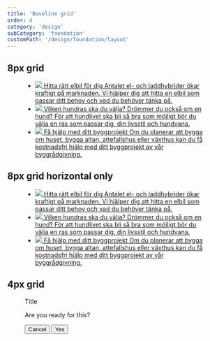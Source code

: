 ```yaml
---
title: 'Baseline grid'
order: 4
category: 'design'
subCategory: 'foundation'
customPath: '/design/foundation/layout'
---
```


## 8px grid

<figure class="sg figure sample grid helper" style="position: relative;">
  <div class="sg example" style="padding: 0;">
  <div class="if block dark">
    <div class="if container">
      <ul class="ids-doc if cards navigational lifestyle baseline-grid overlay">
        <li class="if">
          <a href="/asdsadsa" class="ids-doc if navigational-card lifestyle">
            <span class="if image"><img src="https://v.imgi.no/uymteuljgs-SQUARE/400" class="if"/></span>
            <span class="if title">
              Hitta rätt elbil för dig<span class="if inline-nowrap"
                >&#xfeff;<span class="if icon ui arrow-right"></span
              ></span>
            </span>
            <span class="if text">
              Antalet el- och laddhybrider ökar kraftigt på marknaden. Vi hjälper dig att hitta en elbil som
              passar ditt behov och vad du behöver tänka på.
            </span>
          </a>
        </li>
        <li class="if">
          <a href="/asdsadsa" class="ids-doc if navigational-card lifestyle">
            <span class="if image"><img src="https://v.imgi.no/ar7m7xsm5m-SQUARE/400" class="if"/></span>
            <span class="if title">
              Vilken hundras ska du välja?<span class="if inline-nowrap"
                >&#xfeff;<span class="if icon ui arrow-right"></span
              ></span>
            </span>
            <span class="if text">
              Drömmer du också om en hund? För att hundlivet ska bli så bra som möjligt bör du välja en ras som
              passar dig, din livsstil och hundvana.
            </span>
          </a>
        </li>
        <li class="if">
          <a href="/asdsadsa" class="ids-doc if navigational-card lifestyle">
            <span class="if image"><img src="https://v.imgi.no/spugbejvus-SQUARE/400" class="if"/></span>
            <span class="if title">
              Få hjälp med ditt byggprojekt<span class="if inline-nowrap"
                >&#xfeff;<span class="if icon ui arrow-right"></span
              ></span>
            </span>
            <span class="if text">
              Om du planerar att bygga om huset, bygga altan, attefallshus eller växthus kan du få kostnadsfri
              hjälp med ditt byggprojekt av vår byggrådgivning.
            </span>
          </a>
        </li>
      </ul>
    </div>
  </div>
  </div>
</figure>

## 8px grid horizontal only

<figure class="sg figure sample grid helper" style="position: relative;">
  <div class="sg example" style="padding: 0;">
  <div class="if block dark baseline-grid horizontal overlay">
    <div class="if container">
      <ul class="ids-doc if cards navigational lifestyle">
        <li class="if">
          <a href="/asdsadsa" class="ids-doc if navigational-card lifestyle">
            <span class="if image"><img src="https://v.imgi.no/uymteuljgs-SQUARE/400" class="if"/></span>
            <span class="if title">
              Hitta rätt elbil för dig<span class="if inline-nowrap"
                >&#xfeff;<span class="if icon ui arrow-right"></span
              ></span>
            </span>
            <span class="if text">
              Antalet el- och laddhybrider ökar kraftigt på marknaden. Vi hjälper dig att hitta en elbil som
              passar ditt behov och vad du behöver tänka på.
            </span>
          </a>
        </li>
        <li class="if">
          <a href="/asdsadsa" class="ids-doc if navigational-card lifestyle">
            <span class="if image"><img src="https://v.imgi.no/ar7m7xsm5m-SQUARE/400" class="if"/></span>
            <span class="if title">
              Vilken hundras ska du välja?<span class="if inline-nowrap"
                >&#xfeff;<span class="if icon ui arrow-right"></span
              ></span>
            </span>
            <span class="if text">
              Drömmer du också om en hund? För att hundlivet ska bli så bra som möjligt bör du välja en ras som
              passar dig, din livsstil och hundvana.
            </span>
          </a>
        </li>
        <li class="if">
          <a href="/asdsadsa" class="ids-doc if navigational-card lifestyle">
            <span class="if image"><img src="https://v.imgi.no/spugbejvus-SQUARE/400" class="if"/></span>
            <span class="if title">
              Få hjälp med ditt byggprojekt<span class="if inline-nowrap"
                >&#xfeff;<span class="if icon ui arrow-right"></span
              ></span>
            </span>
            <span class="if text">
              Om du planerar att bygga om huset, bygga altan, attefallshus eller växthus kan du få kostnadsfri
              hjälp med ditt byggprojekt av vår byggrådgivning.
            </span>
          </a>
        </li>
      </ul>
    </div>
  </div>
  </div>
</figure>

<div class="if u-hidden-down--md">

## 4px grid

<div class="if types">
<figure style="position:relative;height:20rem; padding: 0;" class="if type column">
  <div class="if example" style="height: 100%;">
    <div aria-modal="true" role="dialog" aria-labelledby="modal-title" aria-describedby="modal-description" class="if modal is-open baseline-grid four" style="position:absolute; display:block;">
    <div class="if title" id="modal-usage-types-2-modal-title" style="z-index: -1;">Title</div>
    <span class="if axe sr-only" id="modal-usage-types-2-modal-description"></span>
    <div class="if content">
      <p>
        Are you ready for this?
      </p>
    </div>
    <div class="if footer">
      <button type="button" class="if button">Cancel</button>
      <button type="button" class="if button primary">Yes</button>
    </div>
    </div>
  </div>
</figure>
</div>
</div>
